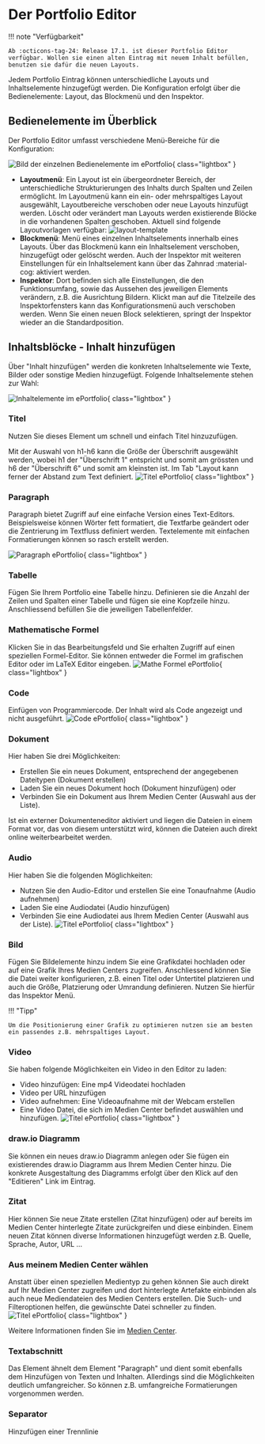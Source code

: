 # Der Portfolio Editor

!!! note "Verfügbarkeit"

    Ab :octicons-tag-24: Release 17.1. ist dieser Portfolio Editor verfügbar. Wollen sie einen alten Eintrag mit neuem Inhalt befüllen, benutzen sie dafür die neuen Layouts.

Jedem Portfolio Eintrag können unterschiedliche Layouts und Inhaltselemente hinzugefügt werden. Die Konfiguration erfolgt über die Bedienelemente: Layout, das Blockmenü und den Inspektor. 

## Bedienelemente im Überblick 
Der Portfolio Editor umfasst verschiedene Menü-Bereiche für die Konfiguration: 

![Bild der einzelnen Bedienelemente im ePortfolio](assets/content-editor-gui.de.jpeg){ class="lightbox" }

* **Layoutmenü**: Ein Layout ist ein übergeordneter Bereich, der  unterschiedliche Strukturierungen des Inhalts durch Spalten und Zeilen ermöglicht. Im Layoutmenü kann ein ein- oder mehrspaltiges Layout ausgewählt, Layoutbereiche verschoben oder neue Layouts hinzufügt werden. Löscht oder verändert man Layouts werden existierende Blöcke in die vorhandenen Spalten geschoben. Aktuell sind folgende Layoutvorlagen verfügbar:
![layout-template](assets/layoutblock-template.jpg)
* **Blockmenü**: Menü eines einzelnen Inhaltselements innerhalb eines Layouts. Über das Blockmenü kann ein Inhaltselement verschoben, hinzugefügt oder gelöscht werden. Auch der Inspektor mit weiteren Einstellungen für ein Inhaltselement kann über das Zahnrad :material-cog: aktiviert werden. 
* **Inspektor**: Dort befinden sich alle Einstellungen, die den Funktionsumfang, sowie das Aussehen des jeweiligen Elements verändern, z.B. die Ausrichtung Bildern. Klickt man auf die Titelzeile des Inspektorfensters kann das Konfigurationsmenü auch verschoben werden. Wenn Sie einen neuen Block selektieren, springt der Inspektor wieder an die Standardposition.


## Inhaltsblöcke - Inhalt hinzufügen 

Über "Inhalt hinzufügen" werden die konkreten Inhaltselemente wie Texte, Bilder oder sonstige Medien hinzugefügt. Folgende Inhaltselemente stehen zur Wahl: 

![Inhaltelemente im ePortfolio](assets/Portfolio_Editor_19.png){ class="lightbox" }

### Titel

Nutzen Sie dieses Element um schnell und einfach Titel hinzuzufügen.

Mit der Auswahl von h1-h6 kann die Größe der Überschrift ausgewählt werden, wobei h1 der "Überschrift 1" entspricht und somit am grössten und h6 der "Überschrift 6" und somit am kleinsten ist. Im Tab "Layout kann ferner der Abstand zum Text definiert.
![Titel ePortfolio](assets/Titel_Portfolio.png){ class="lightbox" }

### Paragraph

Paragraph bietet Zugriff auf eine einfache Version eines Text-Editors. Beispielsweise können Wörter fett formatiert, die Textfarbe geändert oder die Zentrierung im Textfluss definiert werden. Textelemente mit einfachen Formatierungen können so rasch erstellt werden.

![Paragraph ePortfolio](assets/Paragraph_Portfolio.png){ class="lightbox" }

### Tabelle

Fügen Sie Ihrem Portfolio eine Tabelle hinzu. Definieren sie die Anzahl der Zeilen und Spalten einer Tabelle und fügen sie eine Kopfzeile hinzu. Anschliessend befüllen Sie die jeweiligen Tabellenfelder.

### Mathematische Formel

Klicken Sie in das Bearbeitungsfeld und Sie erhalten Zugriff auf einen speziellen Formel-Editor. Sie können entweder die Formel im grafischen Editor oder im LaTeX Editor eingeben. 
![Mathe Formel ePortfolio](assets/Mathe_Formeln_Portfolio.png){ class="lightbox" }

### Code
Einfügen von Programmiercode. Der Inhalt wird als Code angezeigt und nicht ausgeführt. 
![Code ePortfolio](assets/Code_Portfolio.png){ class="lightbox" }

### Dokument

Hier haben Sie drei Möglichkeiten: 

* Erstellen Sie ein neues Dokument, entsprechend der angegebenen Dateitypen (Dokument erstellen)
* Laden Sie ein neues Dokument hoch (Dokument hinzufügen) oder 
* Verbinden Sie ein Dokument aus Ihrem Medien Center (Auswahl aus der Liste).

Ist ein externer Dokumenteneditor aktiviert und liegen die Dateien in einem Format vor, das von diesem unterstützt wird, können die Dateien auch direkt online weiterbearbeitet werden.

### Audio
Hier haben Sie die folgenden Möglichkeiten: 
* Nutzen Sie den Audio-Editor und erstellen Sie eine Tonaufnahme (Audio aufnehmen)
* Laden Sie eine Audiodatei (Audio hinzufügen)
* Verbinden Sie eine Audiodatei aus Ihrem Medien Center (Auswahl aus der Liste).
![Titel ePortfolio](assets/Audio_Portfolio.png){ class="lightbox" }

### Bild

Fügen Sie Bildelemente hinzu indem Sie eine Grafikdatei hochladen oder auf eine Grafik Ihres Medien Centers zugreifen. Anschliessend können Sie die Datei weiter konfigurieren, z.B. einen Titel oder Untertitel platzieren und auch die Größe, Platzierung oder Umrandung definieren. Nutzen Sie hierfür das Inspektor Menü.

!!! "Tipp"

    Um die Positionierung einer Grafik zu optimieren nutzen sie am besten ein passendes z.B. mehrspaltiges Layout. 

### Video

Sie haben folgende Möglichkeiten ein Video in den Editor zu laden:

* Video hinzufügen: Eine mp4 Videodatei hochladen
* Video per URL hinzufügen
* Video aufnehmen: Eine Videoaufnahme mit der Webcam erstellen
* Eine Video Datei, die sich im Medien Center befindet auswählen und hinzufügen. 
![Titel ePortfolio](assets/Video_Portfolio.png){ class="lightbox" }

### draw.io Diagramm

Sie können ein neues draw.io Diagramm anlegen oder Sie fügen ein existierendes draw.io Diagramm aus Ihrem Medien Center hinzu. Die konkrete Ausgestaltung des Diagramms erfolgt über den Klick auf den "Editieren" Link im Eintrag.  

### Zitat

Hier können Sie neue Zitate erstellen (Zitat hinzufügen) oder auf bereits im Medien Center hinterlegte Zitate zurückgreifen und diese einbinden. Einem neuen Zitat können diverse Informationen hinzugefügt werden z.B. Quelle, Sprache, Autor, URL ...

### Aus meinem Medien Center wählen

Anstatt über einen speziellen Medientyp zu gehen können Sie auch direkt auf Ihr Medien Center zugreifen und dort hinterlegte Artefakte einbinden als auch neue Mediendateien des Medien Centers erstellen. Die Such- und Filteroptionen helfen, die gewünschte Datei schneller zu finden.
![Titel ePortfolio](assets/Medien_Center_Portfolio.png){ class="lightbox" }

Weitere Informationen finden Sie im [Medien Center](../personal_menu/Media_Center.de.md). 

### Textabschnitt

Das Element ähnelt dem Element "Paragraph" und dient somit ebenfalls dem Hinzufügen von Texten und Inhalten. Allerdings sind die Möglichkeiten deutlich umfangreicher. So können z.B. umfangreiche Formatierungen vorgenommen werden. 

### Separator 
Hinzufügen einer Trennlinie
